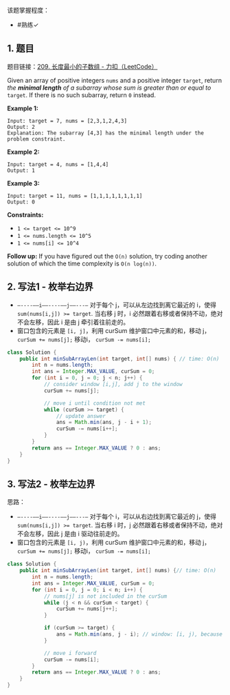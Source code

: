 
该题掌握程度：
- #熟练✓

## 1. 题目
题目链接：[209. 长度最小的子数组 - 力扣（LeetCode）](https://leetcode.cn/problems/minimum-size-subarray-sum/description/)

Given an array of positive integers `nums` and a positive integer `target`, return *the **minimal length** of a* *subarray* *whose sum is greater than or equal to* `target`. If there is no such subarray, return `0` instead.


**Example 1:**

```
Input: target = 7, nums = [2,3,1,2,4,3]
Output: 2
Explanation: The subarray [4,3] has the minimal length under the problem constraint.
```

**Example 2:**

```
Input: target = 4, nums = [1,4,4]
Output: 1
```

**Example 3:**

```
Input: target = 11, nums = [1,1,1,1,1,1,1,1]
Output: 0
```

 

**Constraints:**

- `1 <= target <= 10^9`
- `1 <= nums.length <= 10^5`
- `1 <= nums[i] <= 10^4`

 

**Follow up:** If you have figured out the `O(n)` solution, try coding another solution of which the time complexity is `O(n log(n))`.



## 2. 写法1 - 枚举右边界

- `—----—–i——----——j——---—` 对于每个 j，可以从左边找到离它最近的 i，使得`sum(nums[i,j]) >= target`. 当右移 j 时，i 必然跟着右移或者保持不动，绝对不会左移，因此 i 是由 j 牵引着往前走的。
- 窗口包含的元素是 `[i, j]`，利用 curSum 维护窗口中元素的和，移动 j，`curSum += nums[j];` 移动i， `curSum -= nums[i];`

```java
class Solution {
    public int minSubArrayLen(int target, int[] nums) { // time: O(n)
        int n = nums.length;
        int ans = Integer.MAX_VALUE, curSum = 0;
        for (int i = 0, j = 0; j < n; j++) {
            // consider window [i,j], add j to the window
            curSum += nums[j];

            // move i until condition not met
            while (curSum >= target) {
                // update answer
                ans = Math.min(ans, j - i + 1);
                curSum -= nums[i++];
            }
        }
        return ans == Integer.MAX_VALUE ? 0 : ans;
    }
}
```







## 3. 写法2 - 枚举左边界

思路：

- `—----—–i——----——j——---—` 对于每个 i，可以从右边找到离它最近的 j，使得`sum(nums[i,j]) >= target`. 当右移 i 时，j 必然跟着右移或者保持不动，绝对不会左移，因此 j 是由 i 驱动往前走的。
- 窗口包含的元素是 `[i, j)`，利用 curSum 维护窗口中元素的和，移动 j，`curSum += nums[j];` 移动i， `curSum -= nums[i];`

```java
class Solution {
    public int minSubArrayLen(int target, int[] nums) {// time: O(n)
        int n = nums.length;
        int ans = Integer.MAX_VALUE, curSum = 0;
        for (int i = 0, j = 0; i < n; i++) {
            // nums[j] is not included in the curSum
            while (j < n && curSum < target) {
                curSum += nums[j++];
            }

            if (curSum >= target) {
                ans = Math.min(ans, j - i); // window: [i, j), because nums[j] is not included in the curSum.
            }

            // move i forward
            curSum -= nums[i];
        }
        return ans == Integer.MAX_VALUE ? 0 : ans;
    }
}
```



